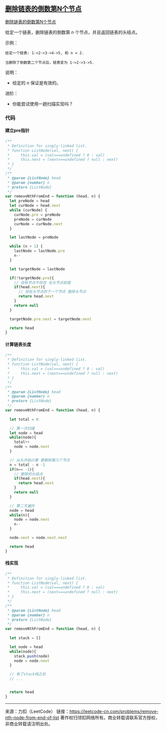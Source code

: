 ## [删除链表的倒数第N个节点](https://leetcode-cn.com/problems/remove-nth-node-from-end-of-list/)

[删除链表的倒数第N个节点](https://leetcode-cn.com/problems/remove-nth-node-from-end-of-list/)



给定一个链表，删除链表的倒数第 n 个节点，并且返回链表的头结点。

示例：

```
给定一个链表: 1->2->3->4->5, 和 n = 2.

当删除了倒数第二个节点后，链表变为 1->2->3->5.
```


说明：

* 给定的 n 保证是有效的。

进阶：

* 你能尝试使用一趟扫描实现吗？





### 代码





#### 建立pre指针

```js
/**
 * Definition for singly-linked list.
 * function ListNode(val, next) {
 *     this.val = (val===undefined ? 0 : val)
 *     this.next = (next===undefined ? null : next)
 * }
 */
/**
 * @param {ListNode} head
 * @param {number} n
 * @return {ListNode}
 */
var removeNthFromEnd = function (head, n) {
  let preNode = head
  let curNode = head.next
  while (curNode) {
    curNode.pre = preNode
    preNode = curNode
    curNode = curNode.next
  }

  let lastNode = preNode

  while (n > 1) {
    lastNode = lastNode.pre
    n--
  }

  let targetNode = lastNode

  if(!targetNode.pre){
    // 目标节点不存在 在头节点前面
    if(head.next){
      // 存在头节点的下一个节点 删除头节点
      return head.next
    }
    return null 
  }

  targetNode.pre.next = targetNode.next

  return head
}
```





#### 计算链表长度

```js
/**
 * Definition for singly-linked list.
 * function ListNode(val, next) {
 *     this.val = (val===undefined ? 0 : val)
 *     this.next = (next===undefined ? null : next)
 * }
 */
/**
 * @param {ListNode} head
 * @param {number} n
 * @return {ListNode}
 */
var removeNthFromEnd = function (head, n) {
   
  let total = 0 

  // 第一次扫描
  let node = head
  while(node){
    total++
    node = node.next
  }

  // 从头开始计算 要删除第几个节点
  n = total - n -1 
  if(n== -1){
    // 删除的头结点
    if(head.next){
      return head.next
    }
    return null 
  }

  // 第二次遍历
  node = head
  while(n){
    node = node.next
    n--
  }

  node.next = node.next.next

  return head
}

```







#### 栈实现

```js
/**
 * Definition for singly-linked list.
 * function ListNode(val, next) {
 *     this.val = (val===undefined ? 0 : val)
 *     this.next = (next===undefined ? null : next)
 * }
 */
/**
 * @param {ListNode} head
 * @param {number} n
 * @return {ListNode}
 */
var removeNthFromEnd = function (head, n) {
  
  let stack = []

  let node = head 
  while(node){
    stack.push(node)
    node = node.next 
  }

  // 有了stack栈之后
  // ...


  return head
}

```









-----

来源：力扣（LeetCode）
链接：https://leetcode-cn.com/problems/remove-nth-node-from-end-of-list
著作权归领扣网络所有。商业转载请联系官方授权，非商业转载请注明出处。

